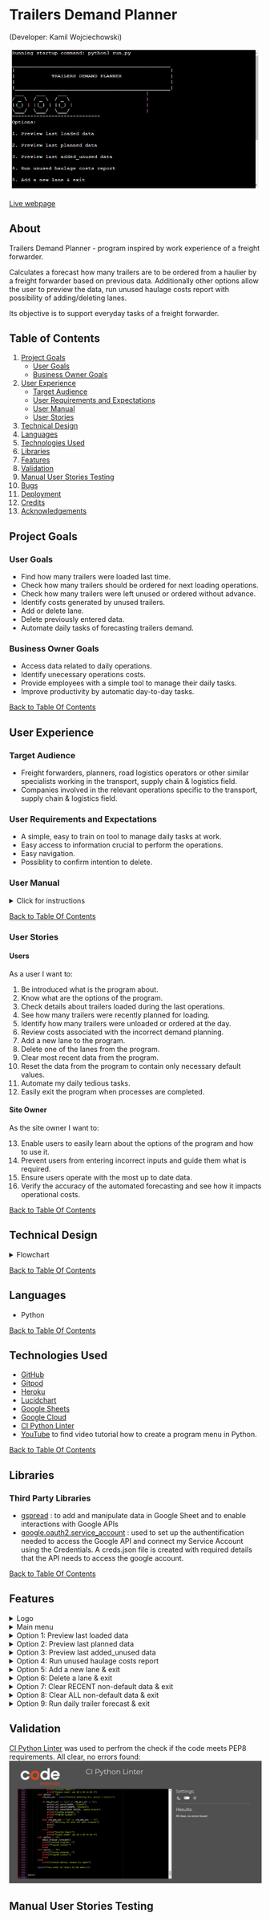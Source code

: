 # Trailers Demand Planner
(Developer: Kamil Wojciechowski)

![Mockup image](docs/screenshot.png)

[Live webpage](https://trailers-demand-planner.herokuapp.com/)

## About 

Trailers Demand Planner - program inspired by work experience of a freight forwarder.

Calculates a forecast how many trailers are to be ordered from a haulier by a freight forwarder based on previous data.
Additionally other options allow the user to preview the data, run unused haulage costs report with possibility of adding/deleting lanes. 

Its objective is to support everyday tasks of a freight forwarder.

## Table of Contents

1. [Project Goals](#project-goals)
    - [User Goals](#user-goals)
    - [Business Owner Goals](#business-owner-goals)
2. [User Experience](#user-experience)
    - [Target Audience](#target-audience)
    - [User Requirements and Expectations](#user-requirements-and-expectations)
    - [User Manual](#user-manual)
    - [User Stories](#user-stories)
3. [Technical Design](#technical-design)
4. [Languages](#languages)
5. [Technologies Used](#technologies-used)
6. [Libraries](#libraries)
7. [Features](#features)
8. [Validation](#validation)
10. [Manual User Stories Testing](#manual-user-stories-testing)
11. [Bugs](#bugs)
12. [Deployment](#deployment)
13. [Credits](#credits)
14. [Acknowledgements](#acknowledgements)

## Project Goals

### User Goals
- Find how many trailers were loaded last time.
- Check how many trailers should be ordered for next loading operations.
- Check how many trailers were left unused or ordered without advance.
- Identify costs generated by unused trailers.
- Add or delete lane.
- Delete previously entered data.
- Automate daily tasks of forecasting trailers demand.

### Business Owner Goals
- Access data related to daily operations.
- Identify unecessary operations costs.
- Provide employees with a simple tool to manage their daily tasks. 
- Improve productivity by automatic day-to-day tasks.

[Back to Table Of Contents](#table-of-contents)

## User Experience

### Target Audience
- Freight forwarders, planners, road logistics operators or other similar specialists working in the transport, supply chain & logistics field. 
- Companies involved in the relevant operations specific to the transport, supply chain & logistics field.

### User Requirements and Expectations
- A simple, easy to train on tool to manage daily tasks at work.
- Easy access to information crucial to perform the operations.
- Easy navigation.
- Possiblity to confirm intention to delete.

### User Manual

<details><summary>Click for instructions</summary>

#### Main Menu
Opens with the program Consists of three main parts:
- Logo
- Options
- User input

Actions:
- Review and select one of the options by inputing the index number of the option confirming with enter.
- If an invalid option is selected the program will print: "Invalid Option, please try again" & "Press enter to return to the menu": 
    In this case user needs to press enter to see the main menu again and choose one of the options: 1 - 9 or 0

#### Option 1: Preview last loaded data
After choosing option 1 the program will print how many trailers were loaded for their corresponding lane,
Example 'Cork, IE->Dublin, IE': '0', which should be interpreted as 0 trailers were loaded during last operations on the Cork, IE->Dublin, IE lane.

Below the program prints "Press enter to return to the menu": to print the main menu press enter.

#### Option 2: Preview last planned data
Selecting Option 2 prints a reminder to pre-order trailers for next operations.
Example 'Cork, IE->Dublin, IE': '2', which means the user should contact a haulage opeartor to order 2 trailers.

The option can be used to check what was planned for the operations before running the daily trailer forecast (option 9) or
After the daily trailer forecast as a support when ordering trailers from haulage providers for next loading.

Below the program prints "Press enter to return to the menu": to print the main menu press enter.

#### Option 3: Preview last added_unused data
Option 3 displays how many trailers were unused (positive numbers) or ordered at the day (negative numbers) during last opeartions for each lane.
Example 1: 'Cork, IE->Dublin, IE': '2', means that 2 trailers were planned previosuly without the need and eventually were not loaded.
Example 2: 'Cork, IE->Reading, GB': '-1', there was one trailer loaded more than planned and the freight forwarder had to contact a haulage opeartor to order 1 trailer for loading on the day of operations.

Below the program prints "Press enter to return to the menu": to print the main menu press enter.

#### Option 4: Run unused haulage costs report
Choosing this option the user will be asked to confirm how much haulier operator will charge the freight forwarding company for cancelling loading at the day operations.
If the input is invalid the program will display an error: Invalid data, in case there the input is blank the program will assume €250 as default cancellation charge.

The program prints information how many trailers in total were unused and how much it cost and below same for most recent opearations only. 

Below the program prints "Press enter to return to the menu": to print the main menu press enter.

#### Option 5: Add a new lane & exit 
After selection of the option 5 the user will be requested to specify a name for the new lane to be added suggesting to follow same format: Cork, IE->Dublin, IE'
However, as some lane names may need to be a code/ serial number or other non-standard name that would allow the user to choose it according to the operational needs,
the user can enter any name of their choice besides empty input which will be communicated to the user and will need to choose this option again to proceed.
<img src="docs/manual/option-5.png">

When the user enter a name for the new lane then the program will print status updates on the progress: "Adding headings..." and "Updating worksheets"
The data under the heading of the new lane in all worksheets will be updated as 0 for previous operations and next day planning.
The program will then print a confirmation that the new lane has been added successfully.
The program closes to correctly access the updated data.

The user needs to re-open the application after the update to continue using the program.

<img src="docs/manual/option-5-added.png">

#### Option 6: Delete a lane & exit
When the user chooses this option firstly is able to preview lane names in the program, the program communicates to select a lane to be deleted.
The user can select the lane to be deleted by its index: the first lane from the left has index 1 and user needs to count the number to identfy the lane to be deleted.
The program also prints the range of indexes to choose from. The user is asked to enter index for example: 1, which must be confirmed by pressing enter key.

<img src="docs/manual/option-6.png">

When the user inputs index that does not exist, the program will inform that it was invalid  and reminds the user the range of indexes.

<img src="docs/manual/option-6-invalid-index.png">

In case the user input is a letter or blank, the program will inform that it needs to be a number with base 10:

<img src="docs/manual/option-6-invalid-index-alpha.png">

Once the correct index is entered, the program asks the user to confirm deleting lane of the chosen index. 
Entering no or n and pressing enter prints message that deleting lane has been stopped and displays the main menu.
If users confirms by typing yes or y confirmed by enter key then the program deletes the lane number 7 and informs the user.
The program closes to correctly access the updated data.

The user needs to re-open the application after the update to continue using the program.

<img src="docs/manual/option-6-invalid-lane-deleted.png">

At least one lane must be in the program so the user is prevented to delete the last one.
The user needs to enter one more lane using the option 5 to be able to delete the lane that remained as last one,
If no other lane is known, lane name such: "???" can be used temporarily while adding an extra one.

#### Option 7: Clear RECENT non-default data & exit.

There is a minimum set of default numeric data: 6 rows for loaded and added_unused worksheets, and 7 rows for planned worksheet to provide some base data for calculations. 

The user can delete the most recent non-default data from all worksheets by choosing option 7. 
Once the option is chosen, the user is asked to confirm deleting LAST.

Typing no or n (in both cases input must be  in small cases) confirmed by enter inform that the action has been stopped and displays the main menu.

Input of yes or y (in both cases input must be  in small cases) and enter deletes the most recent non-default data or informs that no more data can be deleted from the program.

If the user inputs other data than y/yes or n/no the prgoram informs about invalid input and the user needs to return to the main menu by pressing enter.

<img src="docs/manual/option-7-invalid-confirmation.png">

The program closes to correctly access the updated data.
The user needs to re-open the application after the update to continue using the program.

<img src="docs/manual/option-7.png">
<img src="docs/manual/option-7-already-deleted.png">

#### Option 8: Clear ALL non-default data & exit

There is a minimum set of default numeric data: 6 rows for loaded and added_unused worksheets, and 7 rows for planned worksheet to provide some base data for calculations.

The user can delete all non-default data from all worksheets by choosing option 8. 
Once the option is chosen, the user is asked to confirm deleting ALL.

Typing no or n confirmed by enter inform that the action has been stopped and displays the main menu.

Input of yes or y and enter deletes all non-default data or informs that no more data can be deleted from the program.

If the user inputs other data than y/yes or n/no the prgoram informs about invalid input and the user needs to return to the main menu by pressing enter.

<img src="docs/manual/option-8-invalid-confirmation.png">

The program closes to correctly access the updated data.
The user needs to re-open the application after the update to continue using the program.

<img src="docs/manual/option-8.png">
<img src="docs/manual/option-8-already-deleted.png">

#### Option 9: Run daily trailer forecast & exit

Once the option 9 is selected by the user the program dispalys lane names and information about the required input: 
It must be as many numbers as many lanes in use, separated by commas: example: 1,2,3,4,5,6

The user must enter numbers of how many trailers were loaded during the last operations for the corresponding service in the same order as per the lane names list.
Example below: 2 trailers were loaded for the Cork, IE->Dublin, IE lane

<img src="docs/manual/option-9-example.png">

In case there is not enough, too many numbers or not a number was entered the program informs that the data is invalid until valid input is provided.

<img src="docs/manual/option-9-invalid-data.png">

Once the entered data is valid the program proceeds updating on the status of the process.
The program closes to correctly access the updated data.
The user needs to re-open the application after the update to continue using the program.

 <img src="docs/manual/option-9.png">

#### Option 0: Exit
This option closes the program.

</details>

[Back to Table Of Contents](#table-of-contents)

### User Stories

#### Users

As a user I want to:

1. Be introduced what is the program about.
2. Know what are the options of the program.
3. Check details about trailers loaded during the last operations.
4. See how many trailers were recently planned for loading.
5. Identify how many trailers were unloaded or ordered at the day.
6. Review costs associated with the incorrect demand planning.
7. Add a new lane to the program.
8. Delete one of the lanes from the program.
9. Clear most recent data from the program.
10. Reset the data from the program to contain only necessary default values.
11. Automate my daily tedious tasks.
12. Easily exit the program when processes are completed.

#### Site Owner

As the site owner I want to:

13. Enable users to easily learn about the options of the program and how to use it.
14. Prevent users from entering incorrect inputs and guide them what is required.
15. Ensure users operate with the most up to date data.
16. Verify the accuracy of the automated forecasting and see how it impacts operational costs.

[Back to Table Of Contents](#table-of-contents)

## Technical Design

<details><summary>Flowchart</summary>
<img src="docs/flowchart.png">
</details>

[Back to Table Of Contents](#table-of-contents)

## Languages
- Python

[Back to Table Of Contents](#table-of-contents)

## Technologies Used
- [GitHub](https://github.com/)
- [Gitpod](https://gitpod.io/)
- [Heroku](https://id.heroku.com/)
- [Lucidchart](https://lucid.app/)
- [Google Sheets](https://docs.google.com/spreadsheets)
- [Google Cloud](https://console.cloud.google.com/)
- [CI Python Linter](https://pep8ci.herokuapp.com/)
- [YouTube](https://www.youtube.com/) to find video tutorial how to create a program menu in Python.

[Back to Table Of Contents](#table-of-contents)

## Libraries

### Third Party Libraries
- [gspread](https://docs.gspread.org/en/latest/index.html) : to add and manipulate data in Google Sheet and to enable interactions with Google APIs
- [google.oauth2.service_account](https://google-auth.readthedocs.io/en/master/) : used to set up the authentification needed to access the Google API and connect my Service Account using the Credentials. A creds.json file is created with required details that the API needs to access the google account.

[Back to Table Of Contents](#table-of-contents)

## Features

<details>
    <summary>Logo</summary>  
    Printed above the menu options<br> 
    The logo consists of a trailer with the program name inside: TRAILERS DEMAND PLANNER.<br>
    It gives the user a brief graphical introduction what is the program about.<br> 
    User stories covered: 1.
    <img src="docs/features/logo.png">    
</details> 

<details>
    <summary>Main menu</summary>  
    Prints menu options<br> 
    Displays all options of the program from: 1 - 0 .<br>
    Informs the user what can be done in the program and displays the number to be entered to select the option.<br> 
    User stories covered: 2, 13.
    <img src="docs/features/main-menu.png">    
</details> 

<details>
    <summary>Option 1: Preview last loaded data</summary>  
    Prints lane headings with the number of trailers loaded last time<br> 
    Provides the user with historical data that may be useful in performing work tasks such as supporting non-automated decision making processes.<br> 
    User stories covered: 3, 15.
    <img src="docs/features/preview-last-loaded-data.png">    
</details> 

<details>
    <summary>Option 2: Preview last planned data</summary>  
    Prints lane headings with the number of trailers that were planned lately<br> 
    User can review how many trailers are to be loaded if the daily forecast process has been completed,
    Or preview it before running the daily forecast for data analysis.
    User stories covered: 4.
    <img src="docs/features/preview-last-planned-data.png">    
</details> 

<details>
    <summary>Option 3: Preview last added_unused data</summary>  
    Prints lane headings with the number of trailers that were unused(postiive numbers), when the planning was 100% accurate before loading(zeros) & trailers ordered for the operations on last minute(negative numbers).<br>
    User can review how many trailers were left unitilised during the last operations.<br>
    The feature provides a source of information to assist the users when working with the program to enable the current transport market trends review at that due to many reasons may not correspond to the programmed planning calculations.<br>  
    User stories covered: 5, 15.
    <img src="docs/features/preview-last-added-unused-data.png">    
</details> 

<details>
    <summary>Option 4: Run unused haulage costs report</summary> 
    Requests from the user to enter how much the cancellation charge per trailer is.<br>
    If the user does not know/ is not sure how much it would be(e.g. a new starter in the industry),
    then the program assumes the standard charge in the business: €250/trailer.<br>
    <img src="docs/features/run-unused-haulage-costs-report-default.png">
    The user is prevented to enter invalid data such letters:
    <img src="docs/features/run-unused-haulage-costs-report-invalid-input.png">
    User can review costs of unused trailer in total from all date in the program or recent costs.<br>
    This feature enables the user to review data focused to assist with on one of the main tasks of a freight forwarder: cost minimization and reduction of resources waste.<br> 
    User stories covered: 6, 14, 16.
    <img src="docs/features/preview-last-added-unused-data.png">    
</details> 

<details>
    <summary>Option 5: Add a new lane & exit</summary> 
    Requests from the user to enter a lane name to be added to the program.<br>
    The user can add any name as required as some of the names can be an alphanumeric code, however  the input cannot be blank:.<br>
    <img src="docs/features/add-lane-exit.png">  
    The feature provides users with an option to extend the use of the program in time when the business develops and a new service is added for freight operations.<br>
    User stories covered: 7, 12, 14, 15.  
</details> 

<details>
    <summary>Option 6: Delete a lane & exit</summary> 
    Displays lanes currently planned for loading and requests index of the lane to be deleted.<br>
    The user is prevented to request deleting lane index that does not exist or enters a letter instead.<br>
    <img src="docs/features/delete-lane-exit-invalid-index.png">  
    <img src="docs/features/delete-lane-exit-invalid-index-alpha.png">  
    The feature provides users with an option that enables the use of the program after adjusting to the business dynamics when a service is ceased.<br>
    <img src="docs/features/delete-lane.png"> 
    User stories covered: 8, 12, 14, 15.
</details>

<details>
    <summary>Option 7: Clear RECENT non-default data & exit</summary>
    This program's feature deletes last rows of numeric data from all worksheets that is considered non-default(6 rows for loaded & added_unused worsheets, and 7 rows for planned worksheet).<br>
    The user is asked to confirm the intention of deleting the last rows of data in case the option was selected in error.<br>
    If the confirmation input is different than yes/y/no/n then the user is informed and must return to the main menu.<br>
    <img src="docs/features/delete-last-invalid-confirmation.png"> 
    If all non-default data has already been deleted the program informs the user.<br>
    <img src="docs/features/delete-last-already.png">
    Option 7, allows the user to remove the most recent numeric data from the program, for example when the user incorrectly entered values for the daily trailer forecast.<br>
    <img src="docs/features/delete-lane.png"> 
    User stories covered: 9, 12, 14, 15.
</details>

<details>
    <summary>Option 8: Clear ALL non-default data & exit</summary>
    This program's feature deletes ALL rows of numeric data from all worksheets that is considered non-default(6 rows for loaded & added_unused worsheets, and 7 rows for planned worksheet).<br>
    The user is asked to confirm the intention of deleting the all rows of data in case the option was selected in error.<br>
    If the confirmation input is different than yes/y/no/n then the user is informed and must return to the main menu.<br>
    <img src="docs/features/delete-all-invalid-confirmation.png"> 
    If all non-default data has already been deleted the program informs the user.<br>
    <img src="docs/features/delete-all-already-deleted.png">
    Option 8, allows the user to remove all numeric data from the program, for example to reset the data at the begging of a new operational period such week, month, year quarter or year.<br>
    <img src="docs/features/delete-all.png"> 
    User stories covered: 10, 12, 14, 15.
</details>

<details>
    <summary>Option 9: Run daily trailer forecast & exit</summary>
    The feature automates one of the most repetitive tasks of freight forwarders which may be especially useful for people unexperience in the industry and can find planning orders for next days challenging.<br>
    List of lanes in use is displayed to assist with entering values for the requested input.<br>
    <img src="docs/features/daily-trailer-forecast-lanes.png">
    The user is requested to enter how many trailers were used for each lane (as many numbers required as many lanes are in the program).<br>
    If the user provides incorrect input, the program informs about it.<br>
    <img src="docs/features/daily-trailer-forecast-invalid-data.png">
    Using this feature allows the user to reduce the time spent for regular, repetitive, daily tasks. Additionally it may decrease the risk of a human error as it is present during manual calculations, for example, due to a distraction during manual calulations (the operator can receive a call or answer a manager's/colleague's question in the office).<br>
    User stories covered: 11, 12, 14, 15.
    <img src="docs/features/daily-trailer-forecast.png"> 
</details>

## Validation 

[CI Python Linter](https://pep8ci.herokuapp.com/) was used to perfrom the check if the code meets PEP8 requirements. All clear, no errors found:
<img src="docs/validation/pep8-validation.png">

## Manual User Stories Testing



